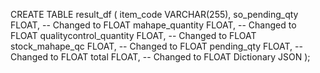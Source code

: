 CREATE TABLE result_df (
    item_code VARCHAR(255),
    so_pending_qty FLOAT,               -- Changed to FLOAT
    mahape_quantity FLOAT,              -- Changed to FLOAT
    qualitycontrol_quantity FLOAT,      -- Changed to FLOAT
    stock_mahape_qc FLOAT,              -- Changed to FLOAT
    pending_qty FLOAT,                  -- Changed to FLOAT
    total FLOAT,                        -- Changed to FLOAT
    Dictionary JSON
);
